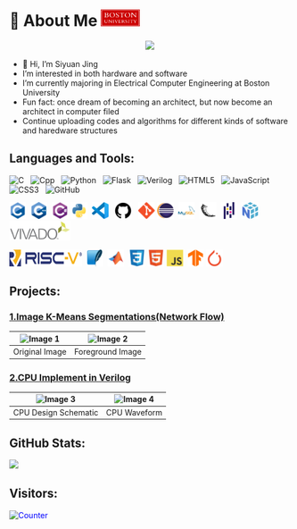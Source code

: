 # 💫 About Me  <img src="https://github.com/ChingSsuyuan/Siyuan_Project/blob/caa15478b037eb1360b510558a7aaf6d19cb2d13/pictures%20for%20profile/Boston_University_wordmark.svg.png" alt="BU Logo" width="70" height="30"/>

<p align="center">
  <a href="https://github.com/ChingSsuyuan/readme-typing-svg">
    <img src="https://readme-typing-svg.herokuapp.com?lines=SIYUAN%20JING%20;MASTER%20OF%20SCIENCE%20IN;ELECTRICAL%20AND%20COMPUTER%20ENGINEERING;AT%20BOSTON%20UNIVERSITY&center=true&width=800&height=40&color=81D8CF&vCenter=true&pause=600&size=32" />
  </a>
</p>

- 👋 Hi, I’m Siyuan Jing
- I’m interested in both hardware and software
- I’m currently majoring in Electrical Computer Engineering at Boston University
- Fun fact: once dream of becoming an architect, but now become an architect in computer filed
- Continue uploading codes and algorithms for different kinds of software and haredware structures

## Languages and Tools:
![C](https://img.shields.io/badge/-C-black?logo=c&style=social)&nbsp;&nbsp;
![Cpp](https://img.shields.io/badge/-Cpp-black?logo=c%2B%2B&style=social)&nbsp;&nbsp;
![Python](https://img.shields.io/badge/-Python-black?logo=Python&style=social)&nbsp;&nbsp;
![Flask](https://img.shields.io/badge/-Flask-yellow?logo=Flask&style=social)&nbsp;&nbsp;
![Verilog](https://img.shields.io/badge/-Verilog-yellow?logo=V&style=social)&nbsp;&nbsp;
![HTML5](https://img.shields.io/badge/-HTML5-black?logo=html5&style=social)&nbsp;&nbsp;
![JavaScript](https://img.shields.io/badge/-JavaScript-black?logo=javascript&style=social)&nbsp;&nbsp;
![CSS3](https://img.shields.io/badge/-CSS3-black?logo=css3&style=social)&nbsp;&nbsp;
![GitHub](https://img.shields.io/badge/-GitHub-black?logo=github&style=social)&nbsp;&nbsp;

<img src="https://raw.githubusercontent.com/devicons/devicon/master/icons/c/c-original.svg" alt="C" width="30" height="30" />&nbsp;
<img src="https://raw.githubusercontent.com/devicons/devicon/master/icons/cplusplus/cplusplus-original.svg" alt="C++" width="30" height="30" />&nbsp;
<img src="https://raw.githubusercontent.com/devicons/devicon/master/icons/csharp/csharp-original.svg" alt="csharp" width="30" height="30" />
<img src="https://raw.githubusercontent.com/devicons/devicon/master/icons/python/python-original.svg" alt="Python" width="30" height="30" />&nbsp;
<img src="https://raw.githubusercontent.com/devicons/devicon/1119b9f84c0290e0f0b38982099a2bd027a48bf1/icons/vscode/vscode-original.svg" alt="VSCode" width="30" height="30"/> &nbsp;
<img src= "https://github.com/ChingSsuyuan/Siyuan_Project/blob/caa15478b037eb1360b510558a7aaf6d19cb2d13/pictures%20for%20profile/GitHub_Invertocat_Logo.svg.png" alt="Github" width="30" height="30"/> &nbsp; 
<img src="https://raw.githubusercontent.com/devicons/devicon/master/icons/git/git-original.svg" alt="git" width="30" height="30" />
<img src="https://raw.githubusercontent.com/devicons/devicon/master/icons/eclipse/eclipse-original.svg" alt="Eclipse" width="30" height="30" />&nbsp;
<img src="https://raw.githubusercontent.com/devicons/devicon/master/icons/mysql/mysql-original-wordmark.svg" alt="mysql" width="30" height="30" />&nbsp;
<img src="https://raw.githubusercontent.com/devicons/devicon/master/icons/flask/flask-original.svg" alt="javascript" width="30" height="30" />&nbsp;
<img src="https://raw.githubusercontent.com/devicons/devicon/master/icons/pandas/pandas-original.svg" alt="MATLAB" width="30" height="30" />&nbsp;
<img src="https://raw.githubusercontent.com/devicons/devicon/master/icons/numpy/numpy-original.svg" alt="NumPy" width="30" height="30" />&nbsp;
<img src="https://github.com/ChingSsuyuan/Siyuan_Project/blob/caa15478b037eb1360b510558a7aaf6d19cb2d13/pictures%20for%20profile/XilinxVivado_Logo.jpg" alt="Vivado Logo" width="110" height="35"/>&nbsp;

<img src="https://github.com/ChingSsuyuan/Siyuan_Project/blob/caa15478b037eb1360b510558a7aaf6d19cb2d13/pictures%20for%20profile/RISC-V-logo.svg.png" alt="RISC Logo" width="130" height="30"/>&nbsp;
<img src="https://raw.githubusercontent.com/devicons/devicon/master/icons/sqlite/sqlite-original.svg" alt="SQLite" width="30" height="30" />&nbsp;
<img src="https://raw.githubusercontent.com/devicons/devicon/master/icons/matlab/matlab-original.svg" alt="MATLAB" width="30" height="30" />&nbsp;
<img src="https://raw.githubusercontent.com/devicons/devicon/master/icons/css3/css3-original.svg" alt="CSS" width="30" height="30" />
<img src="https://raw.githubusercontent.com/devicons/devicon/master/icons/html5/html5-original.svg" alt="HTML" width="30" height="30" />
<img src="https://raw.githubusercontent.com/devicons/devicon/master/icons/javascript/javascript-original.svg" alt="javascript" width="30" height="30" />&nbsp;
<img src="https://raw.githubusercontent.com/devicons/devicon/master/icons/tensorflow/tensorflow-original.svg" alt="TensorFlow" width="30" height="30" />
<img src="https://raw.githubusercontent.com/devicons/devicon/master/icons/pytorch/pytorch-original.svg" alt="PyTorch" width="30" height="30" />



## Projects: 
### [1.Image K-Means Segmentations(Network Flow)](https://github.com/ChingSsuyuan/Image-Segmentation-By-Network-Flow.git)
| ![Image 1](https://github.com/ChingSsuyuan/Image-Segmentation-By-Network-Flow/blob/b333afd9b6092247a9e6ac07b607b17b734dc898/Pictures/1920*1440.png) | ![Image 2](https://github.com/ChingSsuyuan/Image-Segmentation-By-Network-Flow/blob/b333afd9b6092247a9e6ac07b607b17b734dc898/Pictures/1.png) | 
|------------------------|------------------------|
 Original Image   | Foreground Image    |
### [2.CPU Implement in Verilog](https://github.com/ChingSsuyuan/CPU_Implement_Verilog.git)
| ![Image 3]( https://github.com/ChingSsuyuan/CPU_Implement_Verilog/blob/824c368b2396667f14397a4a7d7e41988461efb3/Design%20Schematics/CPU1.png) | ![Image 4](https://github.com/ChingSsuyuan/CPU_Implement_Verilog/blob/460033829c0336be8cc324d4e1cf62db5998eb88/Design%20Schematics/Cpu_Waveform.png) | 
|------------------------|------------------------|
| CPU Design Schematic  | CPU Waveform    |

## GitHub Stats:

<div align="left">
<img src="https://github-readme-stats.vercel.app/api/top-langs/?username=ChingSsuyuan&theme=shadow_blue&layout=compact"width="60%"/> 
</div>  

## Visitors:
<div style="color: blue;">
    <img src="https://profile-counter.glitch.me/ChingSsuyuan/count.svg" alt="Counter" />
</div>

